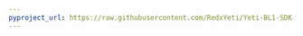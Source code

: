 ```yaml
---
pyproject_url: https://raw.githubusercontent.com/RedxYeti/Yeti-BL1-SDK-Mods/refs/heads/main/BloodwingReturnFix/pyproject.toml
---
```


